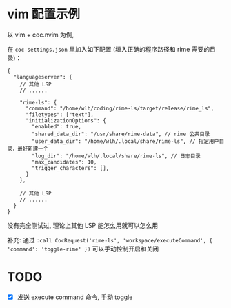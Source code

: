 
# vim 配置示例

以 vim + coc.nvim 为例,

在 `coc-settings.json` 里加入如下配置 (填入正确的程序路径和 rime 需要的目录)：

```jsonc
{
  "languageserver": {
    // 其他 LSP
    // ......

    "rime-ls": {
      "command": "/home/wlh/coding/rime-ls/target/release/rime_ls",
      "filetypes": ["text"],
      "initializationOptions": {
        "enabled": true,
        "shared_data_dir": "/usr/share/rime-data", // rime 公共目录
        "user_data_dir": "/home/wlh/.local/share/rime-ls", // 指定用户目录，最好新建一个
        "log_dir": "/home/wlh/.local/share/rime-ls", // 日志目录
        "max_candidates": 10,
        "trigger_characters": [],
      }
    },

    // 其他 LSP
    // ......
  }
}
```

没有完全测试过, 理论上其他 LSP 能怎么用就可以怎么用

补充: 通过 `:call CocRequest('rime-ls', 'workspace/executeCommand', { 'command': 'toggle-rime' })`
可以手动控制开启和关闭

# TODO

- [x] 发送 execute command 命令, 手动 toggle

